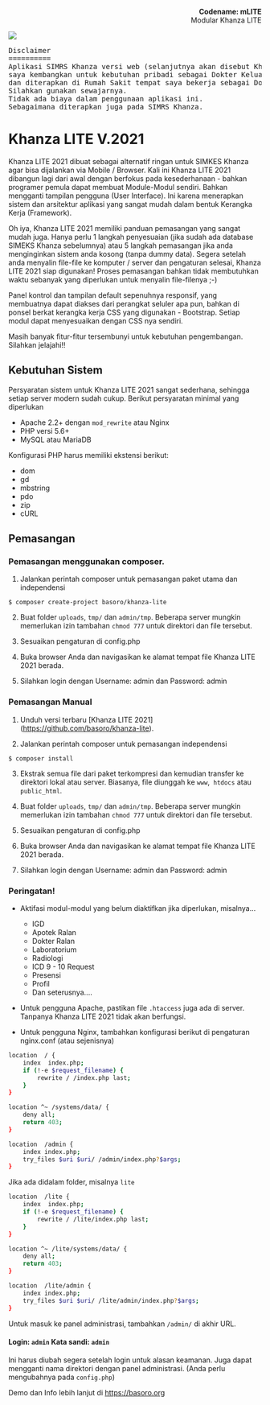 <p align="right">
    <b>Codename: mLITE</b><br>
    Modular Khanza LITE
</p>

<p>
<img src="https://raw.githubusercontent.com/basoro/khanza-lite/master/mlite.png">
</p>
<pre>
Disclaimer
==========
Aplikasi SIMRS Khanza versi web (selanjutnya akan disebut KhanzaLITE),
saya kembangkan untuk kebutuhan pribadi sebagai Dokter Keluarga
dan diterapkan di Rumah Sakit tempat saya bekerja sebagai Dokter.
Silahkan gunakan sewajarnya.
Tidak ada biaya dalam penggunaan aplikasi ini.
Sebagaimana diterapkan juga pada SIMRS Khanza.
</pre>

# Khanza LITE V.2021

Khanza LITE 2021  dibuat sebagai alternatif ringan untuk SIMKES Khanza agar bisa dijalankan via Mobile / Browser. Kali ini Khanza LITE 2021  dibangun lagi dari awal dengan berfokus pada kesederhanaan - bahkan programer pemula dapat membuat Module-Modul sendiri. Bahkan mengganti tampilan pengguna (User Interface). Ini karena menerapkan sistem dan arsitektur aplikasi yang sangat mudah dalam bentuk Kerangka Kerja (Framework).

Oh iya, Khanza LITE 2021  memiliki panduan pemasangan yang sangat mudah juga. Hanya perlu 1 langkah penyesuaian (jika sudah ada database SIMEKS Khanza sebelumnya) atau 5 langkah pemasangan jika anda menginginkan sistem anda kosong (tanpa dummy data). Segera setelah anda menyalin file-file ke komputer / server dan pengaturan selesai, Khanza LITE 2021  siap digunakan! Proses pemasangan bahkan tidak membutuhkan waktu sebanyak yang diperlukan untuk menyalin file-filenya ;-)

Panel kontrol dan tampilan default sepenuhnya responsif, yang membuatnya dapat diakses dari perangkat seluler apa pun, bahkan di ponsel berkat kerangka kerja CSS yang digunakan - Bootstrap. Setiap modul dapat menyesuaikan dengan CSS nya sendiri.

Masih banyak fitur-fitur tersembunyi untuk kebutuhan pengembangan. Silahkan jelajahi!!


Kebutuhan Sistem
----------------

Persyaratan sistem untuk Khanza LITE 2021  sangat sederhana, sehingga setiap server modern sudah cukup. Berikut persyaratan minimal yang diperlukan

+ Apache 2.2+ dengan `mod_rewrite` atau Nginx
+ PHP versi 5.6+
+ MySQL atau MariaDB

Konfigurasi PHP harus memiliki ekstensi berikut:

+ dom
+ gd
+ mbstring
+ pdo
+ zip
+ cURL

Pemasangan
----------

### Pemasangan menggunakan composer.
1. Jalankan perintah composer untuk pemasangan paket utama dan independensi

```
$ composer create-project basoro/khanza-lite
```

2. Buat folder `uploads`, `tmp/` dan `admin/tmp`. Beberapa server mungkin memerlukan izin tambahan `chmod 777` untuk direktori dan file tersebut.

3. Sesuaikan pengaturan di config.php

4. Buka browser Anda dan navigasikan ke alamat tempat file Khanza LITE 2021 berada.

5. Silahkan login dengan Username: admin dan Password: admin

### Pemasangan Manual
1. Unduh versi terbaru [Khanza LITE 2021] (https://github.com/basoro/khanza-lite).

2. Jalankan perintah composer untuk pemasangan independensi
```
$ composer install
```

3. Ekstrak semua file dari paket terkompresi dan kemudian transfer ke direktori lokal atau server. Biasanya, file diunggah ke `www`,` htdocs` atau `public_html`.

4. Buat folder `uploads`, `tmp/` dan `admin/tmp`. Beberapa server mungkin memerlukan izin tambahan `chmod 777` untuk direktori dan file tersebut.

5. Sesuaikan pengaturan di config.php

6. Buka browser Anda dan navigasikan ke alamat tempat file Khanza LITE 2021 berada.

7. Silahkan login dengan Username: admin dan Password: admin


### Peringatan!

+ Aktifasi modul-modul yang belum diaktifkan jika diperlukan, misalnya...
  - IGD
  - Apotek Ralan
  - Dokter Ralan
  - Laboratorium
  - Radiologi
  - ICD 9 - 10 Request
  - Presensi
  - Profil
  - Dan seterusnya....

+ Untuk pengguna Apache, pastikan file `.htaccess` juga ada di server. Tanpanya Khanza LITE 2021 tidak akan berfungsi.
+ Untuk pengguna Nginx, tambahkan konfigurasi berikut di pengaturan nginx.conf (atau sejenisnya)

```bash
location  / {
    index  index.php;
    if (!-e $request_filename) {
        rewrite / /index.php last;
    }
}

location ^~ /systems/data/ {
    deny all;
    return 403;
}

location  /admin {
    index index.php;
    try_files $uri $uri/ /admin/index.php?$args;
}
```

Jika ada didalam folder, misalnya `lite`

```bash
location  /lite {
    index  index.php;
    if (!-e $request_filename) {
        rewrite / /lite/index.php last;
    }
}

location ^~ /lite/systems/data/ {
    deny all;
    return 403;
}

location  /lite/admin {
    index index.php;
    try_files $uri $uri/ /lite/admin/index.php?$args;
}
```

Untuk masuk ke panel administrasi, tambahkan `/admin/` di akhir URL.
#### Login: `admin` Kata sandi: `admin`
Ini harus diubah segera setelah login untuk alasan keamanan. Juga dapat mengganti nama direktori dengan panel administrasi.  (Anda perlu mengubahnya pada `config.php`)

Demo dan Info lebih lanjut di https://basoro.org
